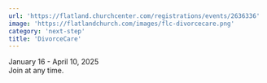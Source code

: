 ```yaml
---
url: 'https://flatland.churchcenter.com/registrations/events/2636336'
image: 'https://flatlandchurch.com/images/flc-divorcecare.png'
category: 'next-step'
title: 'DivorceCare'
---
```


January 16 - April 10, 2025<br>
Join at any time.
